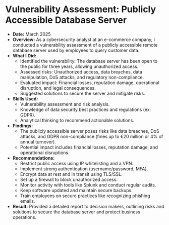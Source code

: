 # Vulnerability Assessment: Publicly Accessible Database Server
- **Date:** March 2025
- **Overview:** As a cybersecurity analyst at an e-commerce company, I conducted a vulnerability assessment of a publicly accessible remote database server used by employees to query customer data.
- **What I Did:**
  - Identified the vulnerability: The database server has been open to the public for three years, allowing unauthorized access.
  - Assessed risks: Unauthorized access, data breaches, data manipulation, DoS attacks, and regulatory non-compliance.
  - Evaluated impact: Financial losses, reputation damage, operational disruption, and legal consequences.
  - Suggested solutions to secure the server and mitigate risks.
- **Skills Used:**
  - Vulnerability assessment and risk analysis.
  - Knowledge of data security best practices and regulations (ex: GDPR).
  - Analytical thinking to recommend actionable solutions.
- **Findings:**
  - The publicly accessible server poses risks like data breaches, DoS attacks, and GDPR non-compliance (fines up to €20 million or 4% of annual turnover).
  - Potential impact includes financial losses, reputation damage, and operational disruptions.
- **Recommendations:**
  - Restrict public access using IP whitelisting and a VPN.
  - Implement strong authentication (username/password, MFA).
  - Encrypt data at rest and in transit using TLS/SSL.
  - Set up a firewall to block unauthorized access.
  - Monitor activity with tools like Splunk and conduct regular audits.
  - Keep software updated and maintain secure backups.
  - Train employees on secure practices like recognizing phishing emails.
- **Result:** Provided a detailed report to decision makers, outlining risks and solutions to secure the database server and protect business operations.
